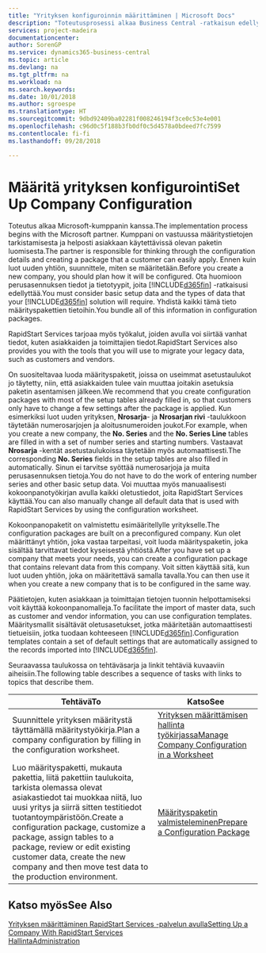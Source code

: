 ```yaml
---
title: "Yrityksen konfiguroinnin määrittäminen | Microsoft Docs"
description: "Toteutusprosessi alkaa Business Central -ratkaisun edellytyksistä. Yhdistä kaikki tämä tieto konfigurointipakettien tietoihin."
services: project-madeira
documentationcenter: 
author: SorenGP
ms.service: dynamics365-business-central
ms.topic: article
ms.devlang: na
ms.tgt_pltfrm: na
ms.workload: na
ms.search.keywords: 
ms.date: 10/01/2018
ms.author: sgroespe
ms.translationtype: HT
ms.sourcegitcommit: 9dbd92409ba02281f008246194f3ce0c53e4e001
ms.openlocfilehash: c96d0c5f188b3fb0df0c5d4578a0bdeed7fc7599
ms.contentlocale: fi-fi
ms.lasthandoff: 09/28/2018

---
```

# <a name="set-up-company-configuration"></a><span data-ttu-id="e5b44-104">Määritä yrityksen konfigurointi</span><span class="sxs-lookup"><span data-stu-id="e5b44-104">Set Up Company Configuration</span></span>
<span data-ttu-id="e5b44-105">Toteutus alkaa Microsoft-kumppanin kanssa.</span><span class="sxs-lookup"><span data-stu-id="e5b44-105">The implementation process begins with the Microsoft partner.</span></span> <span data-ttu-id="e5b44-106">Kumppani on vastuussa määritystietojen tarkistamisesta ja helposti asiakkaan käytettävissä olevan paketin luomisesta.</span><span class="sxs-lookup"><span data-stu-id="e5b44-106">The partner is responsible for thinking through the configuration details and creating a package that a customer can easily apply.</span></span> <span data-ttu-id="e5b44-107">Ennen kuin luot uuden yhtiön, suunnittele, miten se määritetään.</span><span class="sxs-lookup"><span data-stu-id="e5b44-107">Before you create a new company, you should plan how it will be configured.</span></span> <span data-ttu-id="e5b44-108">Ota huomioon perusasennuksen tiedot ja tietotyypit, joita [!INCLUDE[d365fin](includes/d365fin_md.md)] -ratkaisusi edellyttää.</span><span class="sxs-lookup"><span data-stu-id="e5b44-108">You must consider basic setup data and the types of data that your [!INCLUDE[d365fin](includes/d365fin_md.md)] solution will require.</span></span> <span data-ttu-id="e5b44-109">Yhdistä kaikki tämä tieto määrityspakettien tietoihin.</span><span class="sxs-lookup"><span data-stu-id="e5b44-109">You bundle all of this information in configuration packages.</span></span>

<span data-ttu-id="e5b44-110">RapidStart Services tarjoaa myös työkalut, joiden avulla voi siirtää vanhat tiedot, kuten asiakkaiden ja toimittajien tiedot.</span><span class="sxs-lookup"><span data-stu-id="e5b44-110">RapidStart Services also provides you with the tools that you will use to migrate your legacy data, such as customers and vendors.</span></span>  

<span data-ttu-id="e5b44-111">On suositeltavaa luoda määrityspaketit, joissa on useimmat asetustaulukot jo täytetty, niin, että asiakkaiden tulee vain muuttaa joitakin asetuksia paketin asentamisen jälkeen.</span><span class="sxs-lookup"><span data-stu-id="e5b44-111">We recommend that you create configuration packages with most of the setup tables already filled in, so that customers only have to change a few settings after the package is applied.</span></span> <span data-ttu-id="e5b44-112">Kun esimerkiksi luot uuden yrityksen, **Nrosarja**- ja **Nrosarjan rivi** -taulukkoon täytetään numerosarjojen ja aloitusnumeroiden joukot.</span><span class="sxs-lookup"><span data-stu-id="e5b44-112">For example, when you create a new company, the **No. Series** and the **No. Series Line** tables are filled in with a set of number series and starting numbers.</span></span> <span data-ttu-id="e5b44-113">Vastaavat **Nrosarja** -kentät asetustaulukoissa täytetään myös automaattisesti.</span><span class="sxs-lookup"><span data-stu-id="e5b44-113">The corresponding **No. Series** fields in the setup tables are also filled in automatically.</span></span> <span data-ttu-id="e5b44-114">Sinun ei tarvitse syöttää numerosarjoja ja muita perusasennuksen tietoja.</span><span class="sxs-lookup"><span data-stu-id="e5b44-114">You do not have to do the work of entering number series and other basic setup data.</span></span> <span data-ttu-id="e5b44-115">Voi muuttaa myös manuaalisesti kokoonpanotyökirjan avulla kaikki oletustiedot, joita RapidStart Services käyttää.</span><span class="sxs-lookup"><span data-stu-id="e5b44-115">You can also manually change all default data that is used with RapidStart Services by using the configuration worksheet.</span></span>  

<span data-ttu-id="e5b44-116">Kokoonpanopaketit on valmistettu esimääritellylle yritykselle.</span><span class="sxs-lookup"><span data-stu-id="e5b44-116">The configuration packages are built on a preconfigured company.</span></span> <span data-ttu-id="e5b44-117">Kun olet määrittänyt yhtiön, joka vastaa tarpeitasi, voit luoda määrityspaketin, joka sisältää tarvittavat tiedot kyseisestä yhtiöstä.</span><span class="sxs-lookup"><span data-stu-id="e5b44-117">After you have set up a company that meets your needs, you can create a configuration package that contains relevant data from this company.</span></span> <span data-ttu-id="e5b44-118">Voit sitten käyttää sitä, kun luot uuden yhtiön, joka on määritettävä samalla tavalla.</span><span class="sxs-lookup"><span data-stu-id="e5b44-118">You can then use it when you create a new company that is to be configured in the same way.</span></span>  

<span data-ttu-id="e5b44-119">Päätietojen, kuten asiakkaan ja toimittajan tietojen tuonnin helpottamiseksi voit käyttää kokoonpanomalleja.</span><span class="sxs-lookup"><span data-stu-id="e5b44-119">To facilitate the import of master data, such as customer and vendor information, you can use configuration templates.</span></span> <span data-ttu-id="e5b44-120">Määritysmallit sisältävät oletusasetukset, jotka määritetään automaattisesti tietueisiin, jotka tuodaan kohteeseen [!INCLUDE[d365fin](includes/d365fin_md.md)].</span><span class="sxs-lookup"><span data-stu-id="e5b44-120">Configuration templates contain a set of default settings that are automatically assigned to the records imported into [!INCLUDE[d365fin](includes/d365fin_md.md)].</span></span>

<span data-ttu-id="e5b44-121">Seuraavassa taulukossa on tehtäväsarja ja linkit tehtäviä kuvaaviin aiheisiin.</span><span class="sxs-lookup"><span data-stu-id="e5b44-121">The following table describes a sequence of tasks with links to topics that describe them.</span></span>

|<span data-ttu-id="e5b44-122">**Tehtävä**</span><span class="sxs-lookup"><span data-stu-id="e5b44-122">**To**</span></span>|<span data-ttu-id="e5b44-123">**Katso**</span><span class="sxs-lookup"><span data-stu-id="e5b44-123">**See**</span></span>|  
|------------|-------------|  
|<span data-ttu-id="e5b44-124">Suunnittele yrityksen määritystä täyttämällä määritystyökirja.</span><span class="sxs-lookup"><span data-stu-id="e5b44-124">Plan a company configuration by filling in the configuration worksheet.</span></span>|[<span data-ttu-id="e5b44-125">Yrityksen määrittämisen hallinta työkirjassa</span><span class="sxs-lookup"><span data-stu-id="e5b44-125">Manage Company Configuration in a Worksheet</span></span>](admin-how-to-manage-company-configuration-in-a-worksheet.md)|  
|<span data-ttu-id="e5b44-126">Luo määrityspaketti, mukauta pakettia, liitä pakettiin taulukoita, tarkista olemassa olevat asiakastiedot tai muokkaa niitä, luo uusi yritys ja siirrä sitten testitiedot tuotantoympäristöön.</span><span class="sxs-lookup"><span data-stu-id="e5b44-126">Create a configuration package, customize a package, assign tables to a package, review or edit existing customer data, create the new company and then move test data to the production environment.</span></span>|[<span data-ttu-id="e5b44-127">Määrityspaketin valmisteleminen</span><span class="sxs-lookup"><span data-stu-id="e5b44-127">Prepare a Configuration Package</span></span>](admin-how-to-prepare-a-configuration-package.md)| 

## <a name="see-also"></a><span data-ttu-id="e5b44-128">Katso myös</span><span class="sxs-lookup"><span data-stu-id="e5b44-128">See Also</span></span>  
[<span data-ttu-id="e5b44-129">Yrityksen määrittäminen RapidStart Services -palvelun avulla</span><span class="sxs-lookup"><span data-stu-id="e5b44-129">Setting Up a Company With RapidStart Services</span></span>](admin-set-up-a-company-with-rapidstart.md)  
[<span data-ttu-id="e5b44-130">Hallinta</span><span class="sxs-lookup"><span data-stu-id="e5b44-130">Administration</span></span>](admin-setup-and-administration.md)


